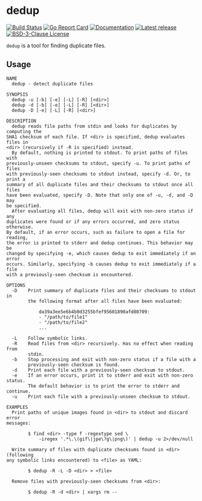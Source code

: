# dedup

[![Build Status](https://github.com/bdragon/dedup/workflows/ci/badge.svg)](https://github.com/bdragon/dedup/actions)
[![Go Report Card](https://goreportcard.com/badge/github.com/bdragon/dedup)](https://goreportcard.com/report/github.com/bdragon/dedup)
[![Documentation](https://godoc.org/github.com/bdragon/dedup?status.svg)](http://godoc.org/github.com/bdragon/dedup)
[![Latest release](https://img.shields.io/github/release/bdragon/dedup/all)](https://github.com/bdragon/dedup/releases)
[![BSD-3-Clause License](https://img.shields.io/github/license/bdragon/dedup.svg)](LICENSE)

`dedup` is a tool for finding duplicate files.

## Usage

```
NAME
  dedup - detect duplicate files

SYNOPSIS
  dedup -u [-b] [-e] [-L] [-R] [<dir>]
  dedup -d [-b] [-e] [-L] [-R] [<dir>]
  dedup -D [-e] [-L] [-R] [<dir>]

DESCRIPTION
  dedup reads file paths from stdin and looks for duplicates by computing the 
SHA1 checksum of each file. If <dir> is specified, dedup evaluates files in 
<dir> (recursively if -R is specified) instead.
  By default, nothing is printed to stdout. To print paths of files with 
previously-unseen checksums to stdout, specify -u. To print paths of files 
with previously-seen checksums to stdout instead, specify -d. Or, to print a 
summary of all duplicate files and their checksums to stdout once all files 
have been evaluated, specify -D. Note that only one of -u, -d, and -D may 
be specified.
  After evaluating all files, dedup will exit with non-zero status if any 
duplicates were found or if any errors occurred, and zero status otherwise. 
By default, if an error occurs, such as failure to open a file for reading, 
the error is printed to stderr and dedup continues. This behavior may be 
changed by specifying -e, which causes dedup to exit immediately if an error 
occurs. Similarly, specifying -b causes dedup to exit immediately if a file 
with a previously-seen checksum is encountered.

OPTIONS
  -D	Print summary of duplicate files and their checksums to stdout in 
    	the following format after all files have been evaluated:

    		da39a3ee5e6b4b0d3255bfef95601890afd80709:
    		- "/path/to/file1"
    		- "/path/to/file2"
    		...

  -L	Follow symbolic links.
  -R	Read files from <dir> recursively. Has no effect when reading from 
    	stdin.
  -b	Stop processing and exit with non-zero status if a file with a 
    	previously-seen checksum is found.
  -d	Print each file with a previously-seen checksum to stdout.
  -e	If an error occurs, print it to stderr and exit with non-zero status. 
    	The default behavior is to print the error to stderr and continue.
  -u	Print each file with a previously-unseen checksum to stdout.

EXAMPLES
  Print paths of unique images found in <dir> to stdout and discard error 
messages:

    	$ find <dir> -type f -regextype sed \
    		-iregex '.*\.\(gif\|jpe\?g\|png\)' | dedup -u 2>/dev/null

  Write summary of files with duplicate checksums found in <dir> (following 
any symbolic links encountered) to <file> as YAML:

    	$ dedup -R -L -D <dir> > <file>

  Remove files with previously-seen checksums from <dir>:

    	$ dedup -R -d <dir> | xargs rm --
```

